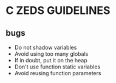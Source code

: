 # C ZEDS GUIDELINES

## bugs
- Do not shadow variables
- Avoid using too many globals
- If in doubt, put it on the heap
- Don't use function static variables
- Avoid reusing function parameters
